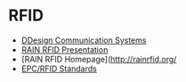 # RFID


- [DDesign Communication Systems](http://ddesign.com.tr/2014/)
- [RAIN RFID Presentation](http://csrc.nist.gov/groups/ST/lwc-workshop2015/presentations/session4-robshaw.pdf)
- [RAIN RFID Homepage](http://rainrfid.org/
- [EPC/RFID Standards](http://www.gs1.org/epc-rfid)